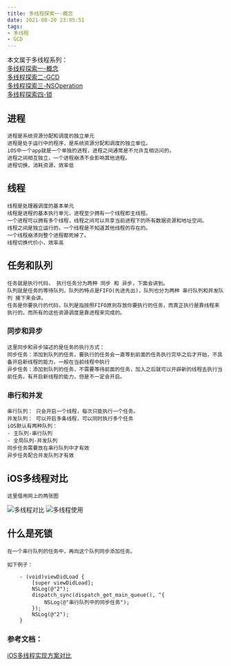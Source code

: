 ```yaml
---
title: 多线程探索一-概念
date: 2021-08-20 23:05:51
tags: 
- 多线程
- GCD
---
```


本文属于多线程系列：  
[多线程探索一-概念](../_posts/多线程探索一-概念.md)  
[多线程探索二-GCD](../_posts/多线程探索二-GCD.md)  
[多线程探索三-NSOperation](../_posts/多线程探索三-NSOperation.md)  
[多线程探索四-锁](../_posts/多线程探索四-锁.md)  

## 进程
    进程是系统资源分配和调度的独立单元
    进程是处于运行中的程序，是系统资源分配和调度的独立单位。
    iOS中一个app就是一个单独的进程，进程之间通常是不允许互相访问的。
    进程之间相互独立，一个进程崩溃不会影响其他进程。
    进程切换，消耗资源，效率低
## 线程
    线程是处理器调度的基本单元
    线程是进程的基本执行单元，进程至少拥有一个线程即主线程。
    一个进程可以拥有多个线程，线程之间可以共享当前进程下的所有数据资源和地址空间。
    线程之间是独立运行的，一个线程是不知道其他线程的存在的。
    一个线程崩溃则整个进程都死掉了。
    线程切换代价小，效率高
## 任务和队列
    任务就是执行代码， 执行任务分为两种 同步 和 异步，下面会讲到。
    队列就是任务的等待队列，队列的特点是FIFO(先进先出)，队列也分为两种 串行队列和并发队列 接下来会讲。
    任务是你要执行的代码，队列是指按照FIFO原则存放你要执行的任务，而真正执行是靠线程来执行的。而所有的这些资源调度是靠进程来完成的。
### 同步和异步 
    这里同步和异步描述的是任务的执行方式：
    同步任务：添加到队列的任务，要执行的任务会一直等到前面的任务执行完毕之后才开始，不具备开启新线程的能力，一般在当前线程中执行
    异步任务：添加到队列的任务，不需要等待前面的任务，加入之后就可以开辟新的线程去执行当前任务。有开启新线程的能力，但是不一定会开启。

### 串行和并发
    串行队列： 只会开启一个线程，每次只能执行一个任务。
    并发队列： 可以开启多条线程，可以同时执行多个任务
    iOS默认有两种队列：
    - 主队列-串行队列
    - 全局队列-并发队列
    同步任务需要放在串行队列中才有效
    异步任务配合并发队列才有效

## iOS多线程对比
    这里借用网上的两张图  
    
![多线程对比](多线程对比图.png) 
![多线程使用](多线程使用图.webp)
## 什么是死锁 
    在一个串行队列的任务中，再向这个队列同步添加任务。

    如下例子：
```
    - (void)viewDidLoad {
        [super viewDidLoad];
        NSLog(@"2");
        dispatch_sync(dispatch_get_main_queue(), ^{
            NSLog(@"串行队列中的同步任务");
        });
        NSLog(@"2");
    }
```

### 参考文档：
[iOS多线程实现方案对比](https://www.jianshu.com/p/68847e786069)